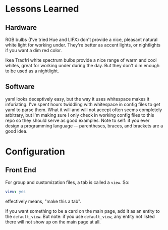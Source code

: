 # Lessons Learned

## Hardware

RGB bulbs (I've tried Hue and LIFX) don't provide a nice, pleasant natural white light for working under.  They're better as accent lights, or nightlights if you want a dim red color.

Ikea Tradfri white spectrum bulbs provide a nice range of warm and cool whites, great for working under during the day.  But they don't dim enough to be used as a nightlight.

## Software

yaml looks deceptively easy, but the way it uses whitespace makes it infuriating.  I've spent hours twiddling with whitespace in config files to get yaml to parse them.  What it will and will not accept often seems completely arbitrary, but I'm making sure I only check in working config files to this repo so they should serve as good examples.  Note to self: if you ever design a programming language -- parentheses, braces, and brackets are a good idea.

# Configuration

## Front End

For group and customization files, a tab is called a `view`.  So:

```yaml
view: yes
```

effectively means, "make this a tab".

If you want something to be a card on the main page, add it as an entity to the `default_view`.  But note:  if you use `default_view`, any entity not listed there will not show up on the main page at all.

